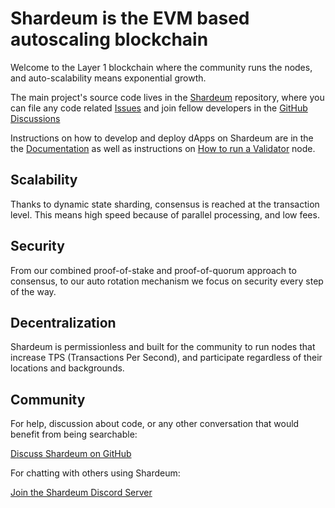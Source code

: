 # Shardeum is the EVM based autoscaling blockchain

Welcome to the Layer 1 blockchain where the community runs the nodes, and auto-scalability means exponential growth.

The main project's source code lives in the [Shardeum](https://github.com/shardeum/shardeum) repository, where you can file any code related [Issues](https://github.com/shardeum/shardeum/issues) and join fellow developers in the [GitHub Discussions](https://github.com/shardeum/shardeum/discussions)

Instructions on how to develop and deploy dApps on Shardeum are in the the [Documentation](https://docs.shardeum.org/) as well as instructions on [How to run a Validator](https://docs.shardeum.org/node/run/validator) node.

## Scalability
Thanks to dynamic state sharding, consensus is reached at the transaction level. This means high speed because of parallel processing, and low fees.

## Security
From our combined proof-of-stake and proof-of-quorum approach to consensus, to our auto rotation mechanism we focus on security every step of the way.

## Decentralization
Shardeum is permissionless and built for the community to run nodes that increase TPS (Transactions Per Second), and participate regardless of their locations and backgrounds.

## Community

For help, discussion about code, or any other conversation that would benefit from being searchable:

[Discuss Shardeum on GitHub](https://github.com/shardeum/shardeum/discussions)

For chatting with others using Shardeum:

[Join the Shardeum Discord Server](https://discord.com/invite/shardeum)
